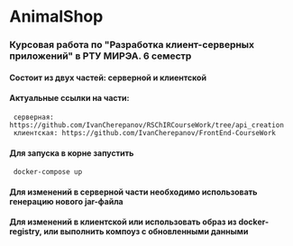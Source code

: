 # AnimalShop
### Курсовая работа по "Разработка клиент-серверных приложений" в РТУ МИРЭА. 6 семестр
#### Состоит из двух частей: серверной и клиентской
#### Актуальные ссылки на части:
     серверная: https://github.com/IvanCherepanov/RSChIRCourseWork/tree/api_creation
     клиентская: https://github.com/IvanCherepanov/FrontEnd-CourseWork
#### Для запуска в корне запустить 
     docker-compose up
#### Для изменений в серверной части необходимо использовать генерацию нового jar-файла
#### Для изменений в клиентской или использовать образ из docker-registry, или выполнить компоуз с обновленными данными
